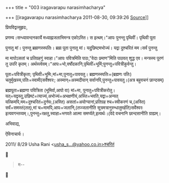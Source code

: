 +++
title = "003 iragavarapu narasimhacharya"

+++
[[iragavarapu narasimhacharya	2011-08-30, 09:39:26 [Source](https://groups.google.com/g/bvparishat/c/b9hOAif5i78)]]



प्रियविद्वत्सुहृदः,

प्रणम्य।सन्ध्यावन्दनकार्ये मध्याह्नजलाभिमन्त्र एकोऽस्ति। स इत्थम्।"आपः पुनन्तु पृथिवीं। पृथिवी पूता

पुनातु मां। पुनन्तु ब्रह्मणस्स्पतिः। ब्रह्म पूता पुनातु मां। यदु्छिष्टमभोज्यं। यद्वा दुश्चरितं मम।सर्वं पुनन्तु

मा मापोऽसतां च प्रतिग्रहगुं स्वाहा।"आपः पवित्रमिति पाठः,"वेदाः प्रमाण"मिति पाठवत् शुद्ध एव। मन्त्रस्य पूरणं तु उपरि कृतम्। अर्थस्त्वेवम्।"आपः=भो,वर्षोदकानि,पृथिवीं=भूमिं;पुनन्तु=पवित्रीकुर्वन्तु।

पूता=पवित्रीकृता; पृथिवी=भूमिः,मां=मा,पुनातु=पावयतु। ब्रह्मणस्स्पतिः=(ब्रह्मणः पतिः) चतुर्मुखस्य,पतिः=स्वामी(सर्वेश्वरः; अस्मान्=अस्मदीयान् सर्वानपि,पुनन्तु=पावयतु।(अत्र बहुवचनं छान्दसम्)

ब्रह्मपूता=ब्रह्मणा पवित्रिता (भूमिर्वा,आपो वा) मां=मा, पुनातु=पवित्रीकरोतु। यत्=यद्वस्तु,उछिष्टं=त्याज्यं,अभोज्यं=अभक्षणीयं,अस्ति=भवति,यद्वा=अन्यत् यत्किमपि,मम=दुश्चरितं=दुर्नयः,(अस्ति) असतां=अयोग्यानां,प्रतिग्रह श्च=स्वीकरणं च,(अस्ति) सर्वं=समस्तं(तत्),मां च=मामपि,आपः=जलानि,(तज्जलानीति सूत्रमत्रानुस्न्धातुमर्हति)सर्वेश्वरः इत्यवगन्तव्यम्।,पुनन्तु=रक्षतु,स्वाहा=भगवते आत्मा समर्प्यते,इत्यर्थः।(वेदे वचनानि छान्दसानीति ग्राह्यम्।

अभिवाद्य,

ऐविनाचार्यः।





2011/ 8/29 Usha Rani \<[usha_s...@yahoo.co.in>श्चरितं]()



> म--  



